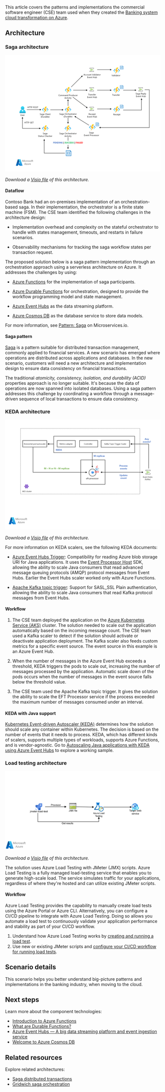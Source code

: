 This article covers the patterns and implementations the commercial software engineer (CSE) team used when they created the [Banking system cloud transformation on Azure](banking-system-cloud-transformation.yml).

## Architecture

### Saga architecture

![Orchestration-based Saga on Serverless Architecture](./images/orchestration-based-saga-serverless-arch.png)

*Download a [Visio file](https://arch-center.azureedge.net/orchestration-based-saga-serverless-arch.vsdx) of this architecture.*

#### Dataflow

Contoso Bank had an on-premises implementation of an orchestration-based saga. In their implementation, the orchestrator is a finite state machine (FSM). The CSE team identified the following challenges in the architecture design:

* Implementation overhead and complexity on the stateful orchestrator to handle with states management, timeouts, and restarts in failure scenarios.

* Observability mechanisms for tracking the saga workflow states per transaction request.

The proposed solution below is a saga pattern implementation through an orchestration approach using a serverless architecture on Azure. It addresses the challenges by using:

* [Azure Functions](https://azure.microsoft.com/services/functions) for the implementation of saga participants.

* [Azure Durable Functions](/azure/azure-functions/durable/durable-functions-overview) for orchestration, designed to provide the workflow programming model and state management.

* [Azure Event Hubs](https://azure.microsoft.com/services/event-hubs) as the data streaming platform.

* [Azure Cosmos DB](https://azure.microsoft.com/services/cosmos-db) as the database service to store data models.

For more information, see [Pattern: Saga](https://microservices.io/patterns/data/saga.html) on Microservices.io.

#### Saga pattern

[Saga](../../reference-architectures/saga/saga.yml) is a pattern suitable for distributed transaction management, commonly applied to financial services. A new scenario has emerged where operations are distributed across applications and databases. In the new scenario, customers will need a new architecture and implementation design to ensure data consistency on financial transactions.

The traditional _atomicity, consistency, isolation, and durability (ACID)_ properties approach is no longer suitable. It's because the data of operations are now spanned into isolated databases. Using a saga pattern addresses this challenge by coordinating a workflow through a message-driven sequence of local transactions to ensure data consistency.

### KEDA architecture

![EFT-Processor Autoscaling with KEDA Kafka topic trigger](./images/eft-processor-autoscaling-keda-kafka-trigger.png)

*Download a [Visio file](https://arch-center.azureedge.net/eft-processor-autoscaling-keda-kafka-trigger.vsdx) of this architecture.*

For more information on KEDA scalers, see the following KEDA documents:

* [Azure Event Hubs Trigger](https://keda.sh/docs/1.5/scalers/azure-event-hub/): Compatibility for reading Azure blob storage URI for Java applications. It uses the [Event Processor Host](/azure/event-hubs/event-hubs-event-processor-host) SDK, allowing the ability to scale Java consumers that read advanced message queuing protocols (AMQP) protocol messages from Event Hubs. Earlier the Event Hubs scaler worked only with Azure Functions.

* [Apache Kafka topic trigger](https://keda.sh/docs/1.5/scalers/apache-kafka): Support for SASL_SSL Plain authentication, allowing the ability to scale Java consumers that read Kafka protocol messages from Event Hubs.

#### Workflow

1. The CSE team deployed the application on the [Azure Kubernetes Service (AKS)](https://azure.microsoft.com/services/kubernetes-service/) cluster. The solution needed to scale out the application automatically based on the incoming message count. The CSE team used a Kafka scaler to detect if the solution should activate or deactivate application deployment. The Kafka scaler also feeds custom metrics for a specific event source. The event source in this example is an Azure Event Hub.

1. When the number of messages in the Azure Event Hub exceeds a threshold, KEDA triggers the pods to scale out, increasing the number of messages processed by the application. Automatic scale down of the pods occurs when the number of messages in the event source falls below the threshold value.

1. The CSE team used the Apache Kafka topic trigger. It gives the solution the ability to scale the EFT Processor service if the process exceeded the maximum number of messages consumed under an interval.

#### KEDA with Java support

[Kubernetes Event-driven Autoscaler (KEDA)](https://keda.sh) determines how the solution should scale any container within Kubernetes. The decision is based on the number of events that it needs to process. KEDA, which has different kinds of scalers, supports multiple types of workloads, supports Azure Functions, and is vendor-agnostic. Go to [Autoscaling Java applications with KEDA using Azure Event Hubs](https://github.com/Azure-Samples/keda-eventhub-kafka-scaler-terraform.git) to explore a working sample.

### Load testing architecture

![Load Testing Pipeline with JMeter and Azure Load Testing](./images/load-testing-pipeline.png)

*Download a [Visio file](https://arch-center.azureedge.net/load-testing-pipeline.vsdx) of this architecture.*

The solution uses Azure Load Testing with JMeter (JMX) scripts. Azure Load Testing is a fully managed load-testing service that enables you to generate high-scale load. The service simulates traffic for your applications, regardless of where they're hosted and can utilize existing JMeter scripts.  

#### Workflow

Azure Load Testing provides the capability to manually create load tests using the Azure Portal or Azure CLI. Alternatively, you can configure a CI/CD pipeline to integrate with Azure Load Testing. Doing so allows you automate a load test to continuously validate your application performance and stability as part of your CI/CD workflow.

1. Understand how Azure Load Testing works by [creating and running a load test](/azure/load-testing/quickstart-create-and-run-load-test).
1. Use new or existing JMeter scripts and [configure your CI/CD workflow for running load tests](/azure/load-testing/how-to-configure-load-test-cicd).

## Scenario details

This scenario helps you better understand big-picture patterns and implementations in the banking industry, when moving to the cloud.

## Next steps

Learn more about the component technologies:

* [Introduction to Azure Functions](/azure/azure-functions/functions-overview)
* [What are Durable Functions?](/azure/azure-functions/durable/durable-functions-overview)
* [Azure Event Hubs — A big data streaming platform and event ingestion service](/azure/event-hubs/event-hubs-about)
* [Welcome to Azure Cosmos DB](/azure/cosmos-db/introduction)

## Related resources

Explore related architectures:

* [Saga distributed transactions](../../reference-architectures/saga/saga.yml)
* [Gridwich saga orchestration](../../reference-architectures/media-services/gridwich-saga-orchestration.yml)
